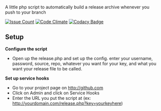 A little php script to automatically build a release archive whenever you push to your branch

[![Issue Count](https://codeclimate.com/github/Idrinth/github-auto-release/badges/issue_count.svg)](https://codeclimate.com/github/Idrinth/github-auto-release)
[![Code Climate](https://codeclimate.com/github/Idrinth/github-auto-release/badges/gpa.svg)](https://codeclimate.com/github/Idrinth/github-auto-release)
[![Codacy Badge](https://api.codacy.com/project/badge/Grade/0bafe99532f1414dab5be0ca7a621e55)](https://www.codacy.com/app/Idrinth/github-auto-release?utm_source=github.com&amp;utm_medium=referral&amp;utm_content=Idrinth/github-auto-release&amp;utm_campaign=Badge_Grade)

Setup
-----

__Configure the script__

- Open up the release.php and set up the config. enter your username, password, source, repo, whatever you want for your key, and what you want your release file to be called.

__Set up service hooks__

- Go to your project page on http://github.com
- Click on Admin and click on Service Hooks
- Enter the URL you put the script at (ex: http://yourdomain.com/release.php?key=yourkeyhere)
